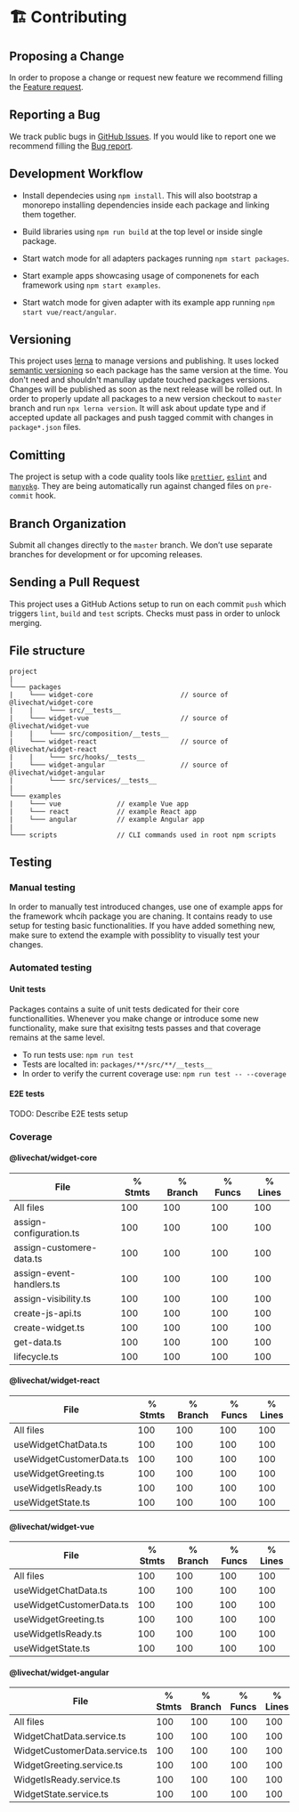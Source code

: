 # 🏗 Contributing

## Proposing a Change

In order to propose a change or request new feature we recommend filling the [Feature request](https://github.com/livechat/chat-widget-adapters/issues/new/choose).

## Reporting a Bug

We track public bugs in [GitHub Issues](https://github.com/livechat/chat-widget-adapters/issues). If you would like to report one we recommend filling the [Bug report](https://github.com/livechat/chat-widget-adapters/issues/new/choose).

## Development Workflow

- Install dependecies using `npm install`. This will also bootstrap a monorepo installing dependencies inside each package and linking them together.

- Build libraries using `npm run build` at the top level or inside single package.

- Start watch mode for all adapters packages running `npm start packages`.

- Start example apps showcasing usage of componenets for each framework using `npm start examples`.

- Start watch mode for given adapter with its example app running `npm start vue/react/angular`.

## Versioning

This project uses [lerna](https://lerna.js.org/) to manage versions and publishing. It uses locked [semantic versioning](https://semver.org/) so each package has the same version at the time. You don't need and shouldn't manullay update touched packages versions. Changes will be published as soon as the next release will be rolled out. In order to properly update all packages to a new version checkout to `master` branch and run `npx lerna version`. It will ask about update type and if accepted update all packages and push tagged commit with changes in `package*.json` files.

## Comitting

The project is setup with a code quality tools like [`prettier`](https://npm.im/prettier), [`eslint`](https://npm.im/eslint) and [`manypkg`](https://npm.im/@manypkg/cli). They are being automatically run against changed files on `pre-commit` hook.

## Branch Organization

Submit all changes directly to the `master` branch. We don’t use separate branches for development or for upcoming releases.

## Sending a Pull Request

This project uses a GitHub Actions setup to run on each commit `push` which triggers `lint`, `build` and `test` scripts. Checks must pass in order to unlock merging.

## File structure

```
project
|
└─── packages
|    └─── widget-core                      // source of @livechat/widget-core
|    |    └─── src/__tests__
|    └─── widget-vue                       // source of @livechat/widget-vue
|    |    └─── src/composition/__tests__
|    └─── widget-react                     // source of @livechat/widget-react
|    |    └─── src/hooks/__tests__
|    └─── widget-angular                   // source of @livechat/widget-angular
|         └─── src/services/__tests__
|
└─── examples
|    └─── vue              // example Vue app
|    └─── react            // example React app
|    └─── angular          // example Angular app
|
└─── scripts               // CLI commands used in root npm scripts
```

## Testing

### Manual testing

In order to manually test introduced changes, use one of example apps for the framework whcih package you are chaning. It contains ready to use setup for testing basic functionalities. If you have added something new, make sure to extend the example with possiblity to visually test your changes.

### Automated testing

#### Unit tests

Packages contains a suite of unit tests dedicated for their core functionallities. Whenever you make change or introduce some new functionality, make sure that exisitng tests passes and that coverage remains at the same level.

- To run tests use: `npm run test`
- Tests are localted in: `packages/**/src/**/__tests__`
- In order to verify the current coverage use: `npm run test -- --coverage`

#### E2E tests

TODO: Describe E2E tests setup

### Coverage

#### @livechat/widget-core

| File                     | % Stmts | % Branch | % Funcs | % Lines |
| ------------------------ | ------- | -------- | ------- | ------- |
| All files                | 100     | 100      | 100     | 100     |
| assign-configuration.ts  | 100     | 100      | 100     | 100     |
| assign-customere-data.ts | 100     | 100      | 100     | 100     |
| assign-event-handlers.ts | 100     | 100      | 100     | 100     |
| assign-visibility.ts     | 100     | 100      | 100     | 100     |
| create-js-api.ts         | 100     | 100      | 100     | 100     |
| create-widget.ts         | 100     | 100      | 100     | 100     |
| get-data.ts              | 100     | 100      | 100     | 100     |
| lifecycle.ts             | 100     | 100      | 100     | 100     |

#### @livechat/widget-react

| File                     | % Stmts | % Branch | % Funcs | % Lines |
| ------------------------ | ------- | -------- | ------- | ------- |
| All files                | 100     | 100      | 100     | 100     |
| useWidgetChatData.ts     | 100     | 100      | 100     | 100     |
| useWidgetCustomerData.ts | 100     | 100      | 100     | 100     |
| useWidgetGreeting.ts     | 100     | 100      | 100     | 100     |
| useWidgetIsReady.ts      | 100     | 100      | 100     | 100     |
| useWidgetState.ts        | 100     | 100      | 100     | 100     |

#### @livechat/widget-vue

| File                     | % Stmts | % Branch | % Funcs | % Lines |
| ------------------------ | ------- | -------- | ------- | ------- |
| All files                | 100     | 100      | 100     | 100     |
| useWidgetChatData.ts     | 100     | 100      | 100     | 100     |
| useWidgetCustomerData.ts | 100     | 100      | 100     | 100     |
| useWidgetGreeting.ts     | 100     | 100      | 100     | 100     |
| useWidgetIsReady.ts      | 100     | 100      | 100     | 100     |
| useWidgetState.ts        | 100     | 100      | 100     | 100     |

#### @livechat/widget-angular

| File                          | % Stmts | % Branch | % Funcs | % Lines |
| ----------------------------- | ------- | -------- | ------- | ------- |
| All files                     | 100     | 100      | 100     | 100     |
| WidgetChatData.service.ts     | 100     | 100      | 100     | 100     |
| WidgetCustomerData.service.ts | 100     | 100      | 100     | 100     |
| WidgetGreeting.service.ts     | 100     | 100      | 100     | 100     |
| WidgetIsReady.service.ts      | 100     | 100      | 100     | 100     |
| WidgetState.service.ts        | 100     | 100      | 100     | 100     |
